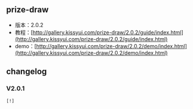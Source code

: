 ## prize-draw

* 版本：2.0.2
* 教程：[http://gallery.kissyui.com/prize-draw/2.0.2/guide/index.html](http://gallery.kissyui.com/prize-draw/2.0.2/guide/index.html)
* demo：[http://gallery.kissyui.com/prize-draw/2.0.2/demo/index.html](http://gallery.kissyui.com/prize-draw/2.0.2/demo/index.html)

## changelog

### V2.0.1

    [!]


